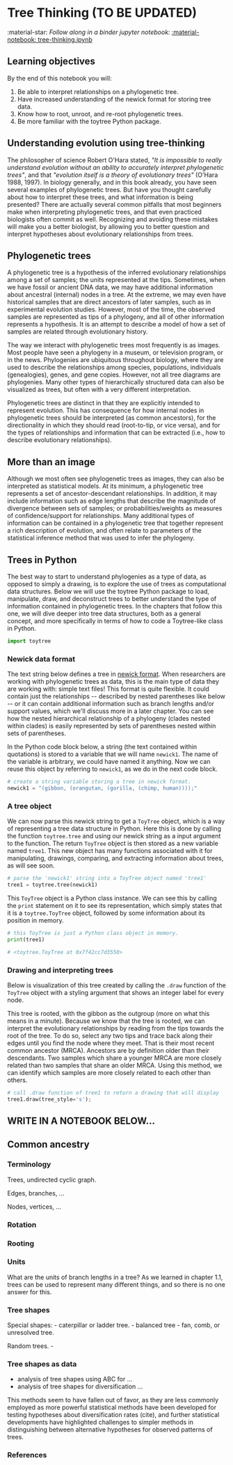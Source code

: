 
# Tree Thinking (TO BE UPDATED)

:material-star: *Follow along in a binder jupyter notebook:*
[:material-notebook: tree-thinking.ipynb](https://mybinder.org/v2/gh/eaton-lab/phylogenetic-data-science/HEAD?filepath=docs%2Fchapter-1%2Fnotebooks%2Ftree-thinking.ipynb)

<!-- ALL BELOW HERE IS FROM NB [] SAVED AS MARKDOWN. -->
## Learning objectives
By the end of this notebook you will:

1. Be able to interpret relationships on a phylogenetic tree.
2. Have increased understanding of the newick format for storing tree data.
3. Know how to root, unroot, and re-root phylogenetic trees.
4. Be more familiar with the toytree Python package.


<!-- ## Notes
- label more things as pitfalls:
	- interpreting unrooted trees wrong.
	- interpreting lineages as "basal" or "early branching" as ancestral. (Omland, Cook and Crisp).
 -->



## Understanding evolution using tree-thinking

The philosopher of science Robert O'Hara stated, *"It is impossible to really understand evolution without an ability to accurately interpret phylogenetic trees"*, and that *"evolution itself is a theory of evolutionary trees"* (O'Hara 1988, 1997). In biology generally, and in this book already, you have seen several examples of phylogenetic trees. But have you thought carefully about how to interpret these trees, and what information is being presented? There are actually several common pitfalls that most beginners make when interpreting phylogenetic trees, and that even practiced biologists often commit as well. Recognizing and avoiding these mistakes will make you a better biologist, by allowing you to better question and interpret hypotheses about evolutionary relationships from trees.

## Phylogenetic trees
A phylogenetic tree is a hypothesis of the inferred evolutionary relationships among a set of samples; the units represented at the tips. Sometimes, when we have fossil or ancient DNA data, we may have additional information about ancestral (internal) nodes in a tree. At the extreme, we may even have historical samples that are direct ancestors of later samples, such as in experimental evolution studies. However, most of the time, the observed samples are represented as tips of a phylogeny, and all of other information represents a hypothesis. It is an attempt to describe a model of how a set of samples are related through evolutionary history.

The way we interact with phylogenetic trees most frequently is as images. Most people have seen a phylogeny in a museum, or television program, or in the news. Phylogenies are ubiquitous throughout biology, where they are used to describe the relationships among species, populations, individuals (genealogies), genes, and gene copies. However, not all tree diagrams are phylogenies. Many other types of hierarchically structured data can also be visualized as trees, but often with a very different interpretation. 

<!-- The next few sub-chapters will focus on trees as a data structure, to discuss the type of information contained in treees, while being agnostic about whether it is a phylogenetic tree, or
a more generic tree structure.
 -->
Phylogenetic trees are distinct in that they are explicitly intended to represent evolution. This has consequence for how internal nodes in phylogenetic trees should be interpreted (as common ancestors), for the directionality in which they should read (root-to-tip, or vice versa), and for the types of relationships and information that can be extracted (i.e., how to describe evolutionary relationships).


## More than an image
Although we most often see phylogenetic trees as images, they can also be interpreted as statistical models. At its minimum, a phylogenetic tree represents a set of ancestor-descendant relationships. In addition, it may include information such as edge lengths that describe the magnitude of divergence between sets of samples; or probabilities/weights as measures of confidence/support for relationships. Many additional types of information can be contained in a phylogenetic tree that together represent a rich description of evolution, and often relate to parameters of the statistical inference method that was used to infer the phylogeny.


## Trees in Python
<!-- If we just distinguished btween a phylogeny and non-phylo tree, then here 
we want to say that working with trees as cmoputational data structures can 
help to understand how to interpret phylogenetic trees, since the data sructure
itself imposes constraints...? 
 -->
The best way to start to understand phylogenies as a type of data, as opposed to simply a drawing, is to explore the use of trees as computational data structures. Below we will use the toytree Python package to load, manipulate, draw, and deconstruct trees to better understand the type of information contained in phylogenetic trees. In the chapters that follow this one, we will dive deeper into
tree data structures, both as a general concept, and more specifically in terms of how to code a Toytree-like class in Python.

```py
import toytree
```


### Newick data format
The text string below defines a tree in [newick format]. When researchers are working with phylogenetic trees as data, this is the main type of data they are working with: simple text files!
This format is quite flexible. It could contain just the relationships -- described by nested parentheses like below -- or it can contain additional information such as branch lengths and/or support values, which we'll discuss more in a later chapter. You can see how the nested hierarchical relationship of a phylogeny (clades nested within clades) is easily represented by sets of parentheses nested within sets of parentheses.

In the Python code block below, a string (the text contained within quotations) is stored to a variable that we will name `newick1`. The name of the variable is arbitrary, we could have named it anything. Now we can reuse this object by referring to `newick1`, as we do in the next code block.

[newick format]: https://evolution.genetics.washington.edu/phylip/newicktree.html

```py
# create a string variable storing a tree in newick format.
newick1 = "(gibbon, (orangutan, (gorilla, (chimp, human))));"
```

### A tree object
We can now parse this newick string to get a `ToyTree` object, which is a way
of representing a tree data structure in Python. Here this is done by calling
the function `toytree.tree` and using our newick string as a input argument
to the function. The return `ToyTree` object is then stored as a new variable
named `tree1`. This new object has many functions associated with it for 
manipulating, drawings, comparing, and extracting information about trees, 
as will see soon.

```py
# parse the 'newick1' string into a ToyTree object named 'tree1'
tree1 = toytree.tree(newick1)
```

This `ToyTree` object is a Python class instance. We can see this by calling
the `print` statement on it to see its representation, which simply states 
that it is a `toytree.ToyTree` object, followed by some information about its 
position in memory. 

```py
# this ToyTree is just a Python class object in memory.
print(tree1)
```
```py
# <toytree.ToyTree at 0x7f42cc7d3550>
```

### Drawing and interpreting trees

Below is visualization of this tree created by calling the `.draw` function 
of the `ToyTree` object with a styling argument that shows an integer label 
for every node.

This tree is rooted, with the gibbon as the outgroup (more on what this 
means in a minute). Because we know that the tree is rooted, we can interpret 
the evolutionary relationships by reading from the tips towards the root of 
the tree. To do so, select any two tips and trace back along their edges until
you find the node where they meet. That is their most recent common ancestor 
(MRCA). Ancestors are by definition older than their descendants. Two 
samples which share a younger MRCA are more closely related than two samples 
that share an older MRCA. Using this method, we can identify which samples 
are more closely related to each other than others.

```py
# call .draw function of tree1 to return a drawing that will display
tree1.draw(tree_style='s');
```



<!-- 
## Understanding evolution
The term *tree thinking* was coined by Baum, Smith, and Donovan [^1], and
elaborated by Baum and Offner [^2], and Baum and Smith [^3], as a conceptual
framework for teaching and studying evolution. It harkens to Darwin's 
description of evolution by natural selection as a process of "descent with
modification" [^4] by highlighting the importance of the "tree-like" 
structure of the evolutionary process -- tracing descendants back to their
common ancestor -- as a way to communicate and understand evolution.
 -->

<!-- 
## Evolution in and on trees
The philosopher of science Robert O'Hara stated *"It is impossible to really
understand evolution without an ability to accurately interpret 
phylogenetic trees"*, and that *"evolution itself is a theory of 
evolutionary trees"* [^5].

He argued that *tree thinking* represents an alternative to *population 
thinking*, in which ...

Tree thinking recognizes that species are not  independent replicates  within a class (as earlier group thinkers had tended to see them), but are instead  inter- connected parts of an evolutionary tree. It lays emphasis on the explanation of evolytionary  events in the  context of a  tree, rather than on the  states exhibited by collections of species, and it  sees evolutionary history as a story of divergence rather than a story of development.

Most people have seen a phylogenetic tree, whether in a museum, on a 
television program, or in the news; but what does a phylogenetic
tree represent? And why is it important to understand? There are actually
several common pitfalls that one can fall into when reading phylogenetic 
trees without a having spent time considering their meaning. Recognizing 
these mistakes will make you a better biologist. 

These errors can often persist even among practicing evolutionary biologists.

We'll cover some of 
these pitfalls in this notebook. One of the best ways to learn to and test
your understanding of phylogenetic trees is through visualizations.
 -->

<!-- 

### What is represented at the tips?

<div class="alert alert-success">
    <h3>Box 1:</h3> 
    
Look at Figures 1-3 in the paper by Baum and Offner. In this paper they are describing how to teach literacy in reading phylogenetic trees. What are they trying to depict through these three figures? Why is this a useful approach to teaching phylogenetics?
</div>

[^4] O'Hara 1988
[^5] O'Hara 1997

[^6] Card, Kyle J., Misty D. Thomas, Joseph L. Graves, Jeffrey E. Barrick, and Richard E. Lenski. 2021. “Genomic Evolution of Antibiotic Resistance Is Contingent on Genetic Background Following a Long-Term Experiment with Escherichia Coli.” Proceedings of the National Academy of Sciences 118 (5). https://doi.org/10.1073/pnas.2016886118.

 -->

<!-- below is copied from notebook: ... 

-->
## WRITE IN A NOTEBOOK BELOW...

## Common ancestry

<!-- Feeback from class:

- move discussion of basal trichotomy to later newick chapter.
- discuss using terms 'basal', and suggest using 'sister'
- discuss how a tree represents what is sampled, and not what is missing.
	- internal node is an ancestor of the samples, but probably also of many others not sampled.
- more about using outgroups. What if they are hard to find, or too distant. use midpoint.
- later in the ML section perhaps talk more about midpoint rooting, and rate diffs.
- maybe make your own version of Figure 1-2?
 -->

### Terminology

Trees, undirected cyclic graph.


Edges, branches, ...


Nodes, vertices, ...


### Rotation


### Rooting


### Units
What are the units of branch lengths in a tree? As we learned in chapter 1.1, 
trees can be used to represent many different things, and so there is no one
answer for this. 


### Tree shapes

Special shapes: 
	- caterpillar or ladder tree.
	- balanced tree
	- fan, comb, or unresolved tree.

Random trees.
	- 

### Tree shapes as data
- analysis of tree shapes using ABC for ...
- analysis of tree shapes for diversification ...

This methods seem to have fallen out of favor, as they are less commonly
employed as more powerful statistical methods have been developed for testing
hypotheses about diversification rates (cite), and further statistical 
developments have highlighted challenges to simpler methods in distinguishing
between alternative hypotheses for observed patterns of trees.


### References
[^1]: 
	Baum, David A., Stacey DeWitt Smith, and Samuel S. S. Donovan. 2005. “The Tree-Thinking Challenge.” Science 310 (5750): 979–80. https://doi.org/10.1126/science.1117727.
[^2]: 
	Baum, David A., and Susan Offner. 2008. “Phylogenics & Tree-Thinking.” The American Biology Teacher 70 (4): 222–29. https://doi.org/10.1662/0002-7685(2008)70[222:PT]2.0.CO;2.
[^3]: 
	Baum, David A., and Stacey D. Smith. 2012. Tree Thinking: An Introduction to Phylogenetic Biology. 1st edition. Greenwood Village, Colo: W. H. Freeman.
[^4]:
	Darwin, Charles. 1859. On the Origin of Species by Means of Natural Selection, Or, The Preservation of Favoured Races in the Struggle for Life. J. Murray.

